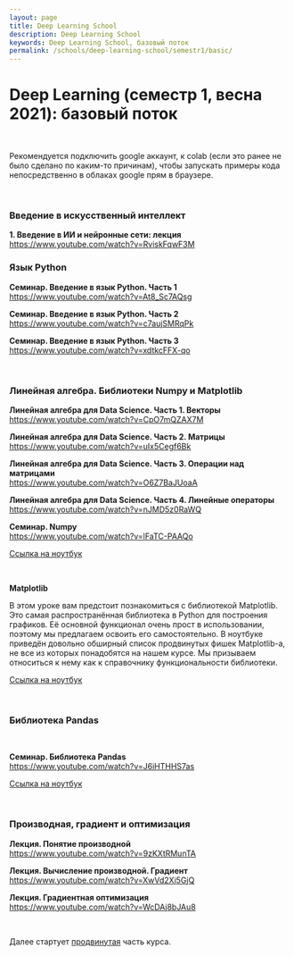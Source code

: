 ```yaml
---
layout: page
title: Deep Learning School
description: Deep Learning School
keywords: Deep Learning School, базовый поток
permalink: /schools/deep-learning-school/semestr1/basic/
---
```


# Deep Learning (семестр 1, весна 2021): базовый поток

<br/>

Рекомендуется подключить google аккаунт, к colab (если это ранее не было сделано по каким-то причинам), чтобы запускать примеры кода непосредственно в облаках google прям в браузере.

<br/>

### Введение в искусственный интеллект

**1. Введение в ИИ и нейронные сети: лекция**  
https://www.youtube.com/watch?v=RviskFqwF3M

### Язык Python

**Семинар. Введение в язык Python. Часть 1**  
https://www.youtube.com/watch?v=At8_Sc7AQsg

**Семинар. Введение в язык Python. Часть 2**  
https://www.youtube.com/watch?v=c7aujSMRqPk

**Семинар. Введение в язык Python. Часть 3**  
https://www.youtube.com/watch?v=xdtkcFFX-qo

<br/>

### Линейная алгебра. Библиотеки Numpy и Matplotlib

**Линейная алгебра для Data Science. Часть 1. Векторы**  
https://www.youtube.com/watch?v=CpO7mQZAX7M

**Линейная алгебра для Data Science. Часть 2. Матрицы**  
https://www.youtube.com/watch?v=uIx5Cegf6Bk

**Линейная алгебра для Data Science. Часть 3. Операции над матрицами**  
https://www.youtube.com/watch?v=O6Z7BaJUoaA

**Линейная алгебра для Data Science. Часть 4. Линейные операторы**  
https://www.youtube.com/watch?v=nJMD5z0RaWQ

**Семинар. Numpy**  
https://www.youtube.com/watch?v=lFaTC-PAAQo

[Ссылка на ноутбук](https://drive.google.com/file/d/1TWELCwOQVbXwgSjMqgfpuBwz-XsQSdM_/view?usp=sharing)

<br/>

**Matplotlib**

В этом уроке вам предстоит познакомиться с библиотекой Matplotlib. Это самая распространённая библиотека в Python для построения графиков. Её основной функционал очень прост в использовании, поэтому мы предлагаем освоить его самостоятельно. В ноутбуке приведён довольно обширный список продвинутых фишек Matplotlib-а, не все из которых понадобятся на нашем курсе. Мы призываем относиться к нему как к справочнику функциональности библиотеки.

[Ссылка на ноутбук](https://drive.google.com/file/d/12lkOwfDNCF3uFIK2U7F43XbPlHm29lsL/view?usp=sharing)

<br/>

### Библиотека Pandas

<br/>

**Семинар. Библиотека Pandas**  
https://www.youtube.com/watch?v=J6iHTHHS7as

[Ссылка на ноутбук](https://drive.google.com/file/d/15Vh1YEo86CJ5lAEmQBzNiCr1Z09z0oyz/view)

<br/>

### Производная, градиент и оптимизация

**Лекция. Понятие производной**  
https://www.youtube.com/watch?v=9zKXtRMunTA

**Лекция. Вычисление производной. Градиент**  
https://www.youtube.com/watch?v=XwVd2Xi5GjQ

**Лекция. Градиентная оптимизация**  
https://www.youtube.com/watch?v=WcDAj8bJAu8

<br/>

Далее стартует <a href='/schools/deep-learning-school/semestr1/advanced/'>продвинутая</a> часть курса.
